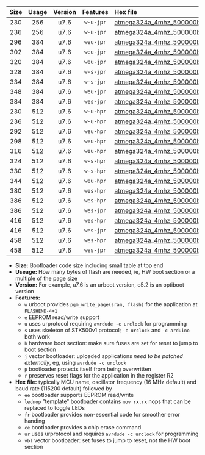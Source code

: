 |Size|Usage|Version|Features|Hex file|
|:-:|:-:|:-:|:-:|:--|
|230|256|u7.6|`w-u-jpr`|[atmega324a_4mhz_500000bps_ur_vbl.hex](https://raw.githubusercontent.com/stefanrueger/urboot/main/atmega324a_4mhz_500000bps_ur_vbl.hex)|
|236|256|u7.6|`w-u-jpr`|[atmega324a_4mhz_500000bps_lednop_ur_vbl.hex](https://raw.githubusercontent.com/stefanrueger/urboot/main/atmega324a_4mhz_500000bps_lednop_ur_vbl.hex)|
|296|384|u7.6|`weu-jpr`|[atmega324a_4mhz_500000bps_ee_ur_vbl.hex](https://raw.githubusercontent.com/stefanrueger/urboot/main/atmega324a_4mhz_500000bps_ee_ur_vbl.hex)|
|302|384|u7.6|`weu-jpr`|[atmega324a_4mhz_500000bps_ee_lednop_ur_vbl.hex](https://raw.githubusercontent.com/stefanrueger/urboot/main/atmega324a_4mhz_500000bps_ee_lednop_ur_vbl.hex)|
|320|384|u7.6|`weu-jpr`|[atmega324a_4mhz_500000bps_ee_lednop_fr_ur_vbl.hex](https://raw.githubusercontent.com/stefanrueger/urboot/main/atmega324a_4mhz_500000bps_ee_lednop_fr_ur_vbl.hex)|
|328|384|u7.6|`w-s-jpr`|[atmega324a_4mhz_500000bps_vbl.hex](https://raw.githubusercontent.com/stefanrueger/urboot/main/atmega324a_4mhz_500000bps_vbl.hex)|
|334|384|u7.6|`w-s-jpr`|[atmega324a_4mhz_500000bps_lednop_vbl.hex](https://raw.githubusercontent.com/stefanrueger/urboot/main/atmega324a_4mhz_500000bps_lednop_vbl.hex)|
|348|384|u7.6|`weu-jpr`|[atmega324a_4mhz_500000bps_ee_lednop_fr_ce_ur_vbl.hex](https://raw.githubusercontent.com/stefanrueger/urboot/main/atmega324a_4mhz_500000bps_ee_lednop_fr_ce_ur_vbl.hex)|
|384|384|u7.6|`wes-jpr`|[atmega324a_4mhz_500000bps_ee_vbl.hex](https://raw.githubusercontent.com/stefanrueger/urboot/main/atmega324a_4mhz_500000bps_ee_vbl.hex)|
|230|512|u7.6|`w-u-hpr`|[atmega324a_4mhz_500000bps_ur.hex](https://raw.githubusercontent.com/stefanrueger/urboot/main/atmega324a_4mhz_500000bps_ur.hex)|
|236|512|u7.6|`w-u-hpr`|[atmega324a_4mhz_500000bps_lednop_ur.hex](https://raw.githubusercontent.com/stefanrueger/urboot/main/atmega324a_4mhz_500000bps_lednop_ur.hex)|
|292|512|u7.6|`weu-hpr`|[atmega324a_4mhz_500000bps_ee_ur.hex](https://raw.githubusercontent.com/stefanrueger/urboot/main/atmega324a_4mhz_500000bps_ee_ur.hex)|
|298|512|u7.6|`weu-hpr`|[atmega324a_4mhz_500000bps_ee_lednop_ur.hex](https://raw.githubusercontent.com/stefanrueger/urboot/main/atmega324a_4mhz_500000bps_ee_lednop_ur.hex)|
|316|512|u7.6|`weu-hpr`|[atmega324a_4mhz_500000bps_ee_lednop_fr_ur.hex](https://raw.githubusercontent.com/stefanrueger/urboot/main/atmega324a_4mhz_500000bps_ee_lednop_fr_ur.hex)|
|324|512|u7.6|`w-s-hpr`|[atmega324a_4mhz_500000bps.hex](https://raw.githubusercontent.com/stefanrueger/urboot/main/atmega324a_4mhz_500000bps.hex)|
|330|512|u7.6|`w-s-hpr`|[atmega324a_4mhz_500000bps_lednop.hex](https://raw.githubusercontent.com/stefanrueger/urboot/main/atmega324a_4mhz_500000bps_lednop.hex)|
|344|512|u7.6|`weu-hpr`|[atmega324a_4mhz_500000bps_ee_lednop_fr_ce_ur.hex](https://raw.githubusercontent.com/stefanrueger/urboot/main/atmega324a_4mhz_500000bps_ee_lednop_fr_ce_ur.hex)|
|380|512|u7.6|`wes-hpr`|[atmega324a_4mhz_500000bps_ee.hex](https://raw.githubusercontent.com/stefanrueger/urboot/main/atmega324a_4mhz_500000bps_ee.hex)|
|386|512|u7.6|`wes-hpr`|[atmega324a_4mhz_500000bps_ee_lednop.hex](https://raw.githubusercontent.com/stefanrueger/urboot/main/atmega324a_4mhz_500000bps_ee_lednop.hex)|
|386|512|u7.6|`wes-jpr`|[atmega324a_4mhz_500000bps_ee_lednop_vbl.hex](https://raw.githubusercontent.com/stefanrueger/urboot/main/atmega324a_4mhz_500000bps_ee_lednop_vbl.hex)|
|416|512|u7.6|`wes-hpr`|[atmega324a_4mhz_500000bps_ee_lednop_fr.hex](https://raw.githubusercontent.com/stefanrueger/urboot/main/atmega324a_4mhz_500000bps_ee_lednop_fr.hex)|
|416|512|u7.6|`wes-jpr`|[atmega324a_4mhz_500000bps_ee_lednop_fr_vbl.hex](https://raw.githubusercontent.com/stefanrueger/urboot/main/atmega324a_4mhz_500000bps_ee_lednop_fr_vbl.hex)|
|458|512|u7.6|`wes-hpr`|[atmega324a_4mhz_500000bps_ee_lednop_fr_ce.hex](https://raw.githubusercontent.com/stefanrueger/urboot/main/atmega324a_4mhz_500000bps_ee_lednop_fr_ce.hex)|
|458|512|u7.6|`wes-jpr`|[atmega324a_4mhz_500000bps_ee_lednop_fr_ce_vbl.hex](https://raw.githubusercontent.com/stefanrueger/urboot/main/atmega324a_4mhz_500000bps_ee_lednop_fr_ce_vbl.hex)|

- **Size:** Bootloader code size including small table at top end
- **Useage:** How many bytes of flash are needed, ie, HW boot section or a multiple of the page size
- **Version:** For example, u7.6 is an urboot version, o5.2 is an optiboot version
- **Features:**
  + `w` urboot provides `pgm_write_page(sram, flash)` for the application at `FLASHEND-4+1`
  + `e` EEPROM read/write support
  + `u` uses urprotocol requiring `avrdude -c urclock` for programming
  + `s` uses skeleton of STK500v1 protocol; `-c urclock` and `-c arduino` both work
  + `h` hardware boot section: make sure fuses are set for reset to jump to boot section
  + `j` vector bootloader: uploaded applications *need to be patched externally*, eg, using `avrdude -c urclock`
  + `p` bootloader protects itself from being overwritten
  + `r` preserves reset flags for the application in the register R2
- **Hex file:** typically MCU name, oscillator frequency (16 MHz default) and baud rate (115200 default) followed by
  + `ee` bootloader supports EEPROM read/write
  + `lednop` "template" bootloader contains `mov rx,rx` nops that can be replaced to toggle LEDs
  + `fr` bootloader provides non-essential code for smoother error handing
  + `ce` bootloader provides a chip erase command
  + `ur` uses urprotocol and requires `avrdude -c urclock` for programming
  + `vbl` vector bootloader: set fuses to jump to reset, not the HW boot section
